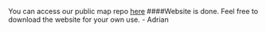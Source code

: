 You can access our public map repo <a href="https://github.com/RagingBuilds/RMaps">here</a>
####Website is done.
Feel free to download the website for your own use. - Adrian
